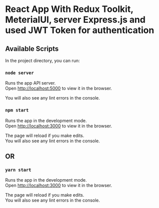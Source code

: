 # React App With Redux Toolkit, MeterialUI, server Express.js and used JWT Token for authentication


## Available Scripts

In the project directory, you can run:

### `node server`

Runs the app API server.\
Open [http://localhost:5000](http://localhost:5000) to view it in the browser.

You will also see any lint errors in the console.


### `npm start`

Runs the app in the development mode.\
Open [http://localhost:3000](http://localhost:3000) to view it in the browser.

The page will reload if you make edits.\
You will also see any lint errors in the console.

## OR

### `yarn start`

Runs the app in the development mode.\
Open [http://localhost:3000](http://localhost:3000) to view it in the browser.

The page will reload if you make edits.\
You will also see any lint errors in the console.


